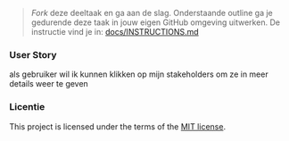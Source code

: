 > _Fork_ deze deeltaak en ga aan de slag. 
Onderstaande outline ga je gedurende deze taak in jouw eigen GitHub omgeving uitwerken. 
De instructie vind je in: [docs/INSTRUCTIONS.md](docs/INSTRUCTIONS.md)

### User Story

als gebruiker wil ik kunnen klikken op mijn stakeholders om ze in meer details weer te geven

### Licentie

This project is licensed under the terms of the [MIT license](./LICENSE).
